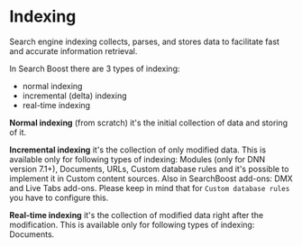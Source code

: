 # Indexing

Search engine indexing collects, parses, and stores data to facilitate fast and accurate information retrieval.

In Search Boost there are 3 types of indexing:

- normal indexing
- incremental (delta) indexing
- real-time indexing

**Normal indexing** (from scratch) it's the initial collection of data and storing of it.

**Incremental indexing** it's the collection of only modified data. This is available only for following types of indexing: Modules (only for DNN version 7.1+), Documents, URLs, Custom database rules and it's possible to implement it in Custom content sources. Also in SearchBoost add-ons: DMX and Live Tabs add-ons. Please keep in mind that for `Custom database rules` you have to configure this.

**Real-time indexing** it's the collection of modified data right after the modification. This is available only for following types of indexing: Documents.
